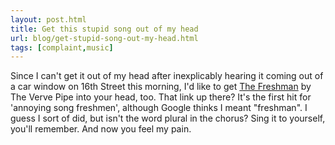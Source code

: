 ```yaml
---
layout: post.html
title: Get this stupid song out of my head
url: blog/get-stupid-song-out-my-head.html
tags: [complaint,music]
---
```

Since I can't get it out of my head after inexplicably hearing it coming out of a car window on 16th Street this morning, I'd like to get [The Freshman](http://www.songfacts.com/detail.php?id=2474) by The Verve Pipe into your head, too. That link up there? It's the first hit for 'annoying song freshmen', although Google thinks I meant "freshman". I guess I sort of did, but isn't the word plural in the chorus? Sing it to yourself, you'll remember. And now you feel my pain.
